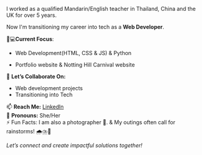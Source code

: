 I worked as a qualified Mandarin/English teacher in Thailand, China and the UK for over 5 years. 

Now I'm transitioning my career into tech as a **Web Developer**.

👩💻**Current Focus**:

- Web Development(HTML, CSS & JS) & Python

- Portfolio website & Notting Hill Carnival website 

🤝 **Let’s Collaborate On:**  
- Web development projects 
- Transitioning into Tech   

📫 **Reach Me:** [LinkedIn](https://www.linkedin.com/in/yanan-wu-72b884257/)  
🦄 **Pronouns:** She/Her  
⚡ Fun Facts: I am also a photographer 📸. & My outings often call for rainstorms! 🌧️⛈️🌈 

*Let’s connect and create impactful solutions together!*

<!---
YananWu729/YananWu729 is a ✨ special ✨ repository because its `README.md` (this file) appears on your GitHub profile.
You can click the Preview link to take a look at your changes.
--->
